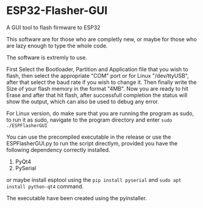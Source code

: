 # ESP32-Flasher-GUI
A GUI tool to flash firmware to ESP32

This software are for those who are completly new, or maybe for those who are lazy enough to type the whole code.

The software is extremly to use.

First Select the Bootloader, Partition and Application file that you wish to flash, then select the appropriate "COM" port or for Linux "/dev/ttyUSB", after that select the baud rate if you wish to change it. Then finally write the Size of your flash memory in the format 
"4MB". Now you are ready to hit Erase and after that hit flash, after successfull completion the status will show the output, which can also be used to debug any error.

For Linux version, do make sure that you are running the program as sudo, to run it as sudo, navigate to the program directory and enter
```sudo ./ESPFlasherGUI```

You can use the precompiled executable in the release or use the ESPFlasherGUI.py to run the script directlym, provided you have the following dependency correctly installed.

1. PyQt4
2. PySerial

or maybe install esptool using the ```pip install pyserial``` and ```sudo apt install python-qt4``` command. 

The executable have been created using the pyinstaller.
